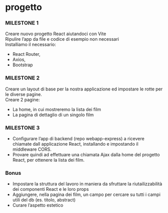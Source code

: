 # progetto

### MILESTONE 1
Creare nuovo progetto React aiutandoci con Vite  
Ripulire l’app da file e codice di esempio non necessari  
Installiamo il necessario: 
- React Router, 
- Axios,
- Bootstrap  
### MILESTONE 2
Creare un layout di base per la nostra applicazione ed impostare le rotte per le diverse pagine.  
Creare 2 pagine:
- La home, in cui mostreremo la lista dei film
- La pagina di dettaglio di un singolo film

### MILESTONE 3
- Configurare l’app di backend (repo webapp-express) a ricevere chiamate dall applicazione React, installando e impostando il middleware CORS.  
- Provare quindi ad effettuare una chiamata Ajax dalla home del progetto React, per ottenere la lista dei film.

### Bonus
- Impostare la struttura del lavoro in maniera da sfruttare la riutailizzabilità dei componenti React e le loro props
- Aggiungere, nella pagina dei film, un campo per cercare su tutti i campi utili del db (es. titolo, abstract)
- Curare l’aspetto estetico
